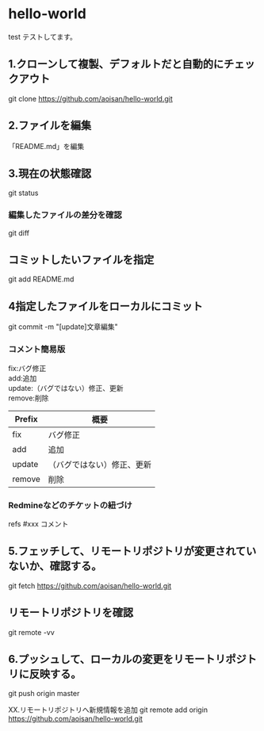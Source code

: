 hello-world
===========

test
テストしてます。
## 1.クローンして複製、デフォルトだと自動的にチェックアウト
git clone https://github.com/aoisan/hello-world.git  

## 2.ファイルを編集
「README.md」を編集  

## 3.現在の状態確認
git status  

### 編集したファイルの差分を確認
git diff  

## コミットしたいファイルを指定
git add README.md  

## 4指定したファイルをローカルにコミット
git commit -m "[update]文章編集"  


### コメント簡易版
fix:バグ修正  
add:追加  
update:（バグではない）修正、更新  
remove:削除  

Prefix  | 概要
------------- | -------------
fix  | バグ修正
add  | 追加
update  | （バグではない）修正、更新  
remove  | 削除

### Redmineなどのチケットの紐づけ
refs #xxx コメント  


## 5.フェッチして、リモートリポジトリが変更されていないか、確認する。
git fetch https://github.com/aoisan/hello-world.git  

## リモートリポジトリを確認
git remote -vv  

## 6.プッシュして、ローカルの変更をリモートリポジトリに反映する。
git push origin master  


XX.リモートリポジトリへ新規情報を追加
git remote add origin https://github.com/aoisan/hello-world.git  



